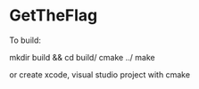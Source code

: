 # GetTheFlag

To build:

mkdir build && cd build/
cmake ../
make

or create xcode, visual studio project with cmake
